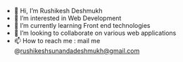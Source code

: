 - 👋 Hi, I’m Rushikesh Deshmukh
- 👀 I’m interested in Web Development
- 🌱 I’m currently learning Front end technologies
- 💞️ I’m looking to collaborate on various web applications
- 📫 How to reach me : mail me @rushikeshsunandadeshmukh@gmail.com

<!---
RD-1996/RD-1996 is a ✨ special ✨ repository because its `README.md` (this file) appears on your GitHub profile.
You can click the Preview link to take a look at your changes.
--->
